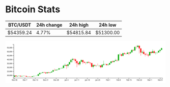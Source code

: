 # Bitcoin Stats

BTC/USDT|24h change|24h high|24h low|
|---|---|---|---|
|$54359.24|4.77%|$54815.84|$51300.00|

<img src="./chart.svg">
